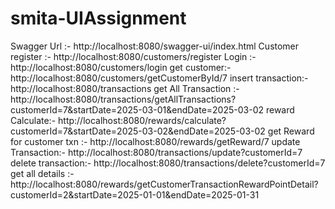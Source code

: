 # smita-UIAssignment

Swagger Url :- http://localhost:8080/swagger-ui/index.html
Customer register :- http://localhost:8080/customers/register
Login :- http://localhost:8080/customers/login
get customer:- http://localhost:8080/customers/getCustomerById/7
insert transaction:- http://localhost:8080/transactions
get All Transaction :- http://localhost:8080/transactions/getAllTransactions?customerId=7&startDate=2025-03-01&endDate=2025-03-02
reward Calculate:- http://localhost:8080/rewards/calculate?customerId=7&startDate=2025-03-02&endDate=2025-03-02
get Reward for customer txn :- http://localhost:8080/rewards/getReward/7
update Transaction:- http://localhost:8080/transactions/update?customerId=7
delete transaction:-  http://localhost:8080/transactions/delete?customerId=7
get all details :-  http://localhost:8080/rewards/getCustomerTransactionRewardPointDetail?customerId=2&startDate=2025-01-01&endDate=2025-01-31
